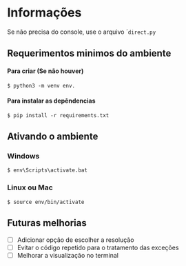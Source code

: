# Informações
Se não precisa do console, use o arquivo ´`direct.py`

## Requerimentos minimos do ambiente
#### Para criar (Se não houver)
```$ python3 -m venv env.```  
#### Para instalar as depêndencias
```$ pip install -r requirements.txt```

## Ativando o ambiente
### Windows
```$ env\Scripts\activate.bat```
### Linux ou Mac
```$ source env/bin/activate```

## Futuras melhorias
- [ ] Adicionar opção de escolher a resolução
- [ ] Evitar o código repetido para o tratamento das exceções
- [ ] Melhorar a visualização no terminal